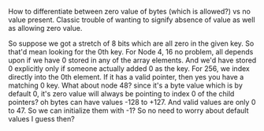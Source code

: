 How to differentiate between zero value of bytes (which is allowed?) vs no value present.
Classic trouble of wanting to signify absence of value as well as allowing zero value.

So suppose we got a stretch of 8 bits which are all zero in the given key.
So that'd mean looking for the 0th key.
For Node 4, 16 no problem, all depends upon if we have 0 stored in any of the array elements.
And we'd have stored 0 explicitly only if someone actually added 0 as the key.
For 256, we index directly into the 0th element. If it has a valid pointer, then yes you have a matching 0 key.
What about node 48? since it's a byte value which is by default 0, it's zero value will always be pointing
to index 0 of the child pointers?
oh bytes can have values -128 to +127.
And valid values are only 0 to 47.
So we can initialize them with -1?
So no need to worry about default values I guess then?